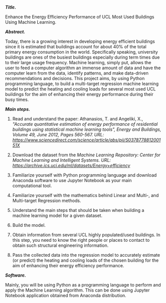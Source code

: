 ***Title.***

Enhance the Energy Efficiency Performance of UCL Most Used Buildings Using Machine Learning.

***Abstract.***

Today, there is a growing interest in developing energy efficient buildings since it is estimated that buildings account for about 40% of the 
total primary energy consumption in the world. Specifically speaking, university buildings are ones of the busiest buildings especially during term 
times due to their large usage frequency. Machine learning, simply put, allows the user to feed a computer algorithm an immense amount of data and have 
the computer learn from the data, identify patterns, and make data-driven recommendations and decisions. This project aims, by using Python programming language, 
to build a multi-target regression machine learning model to predict the heating and cooling loads for several most used UCL buildings for the aim of enhancing
their energy performance during their busy times.

***Main steps.***

1. Read and understand the paper: 
Athanasios, T. and Angeliki, X., *"Accurate quantitative estimation of energy performance of residential buildings using statistical machine learning tools", 
Energy and Buildings, Volume 49, June 2012, Pages 560-567. URL: https://www.sciencedirect.com/science/article/abs/pii/S037877881200151X*

2. Download the dataset from the *Machine Learning Repository: Center for Machine Learning and Intelligent Systems. 
URL: https://archive.ics.uci.edu/ml/datasets/Energy+efficiency*

3. Familiarize yourself with Python programming language and download Anaconda software to use Jupyter Notebook as your main computational tool.

4. Familiarize yourself with the mathematics behind Linear and Multi-, and Multi-target Regression methods.

5. Understand the main steps that should be taken when building a machine learning model for a given dataset.

6. Build the model.

7. Obtain information from several UCL highly populated/used buildings. In this step, you need to know the right people or places to contact to obtain 
such structural engineering information.

8. Pass the collected data into the regression model to accurately estimate (or predict) the heating and cooling loads of the chosen building for the aim 
of enhancing their energy efficiency performance.


***Software.***

Mainly, you will be using Python as a programming language to perform and apply the Machine Learning algorithm. This can be done using Jupyter Notebook 
application obtained from Anaconda distribution. 

